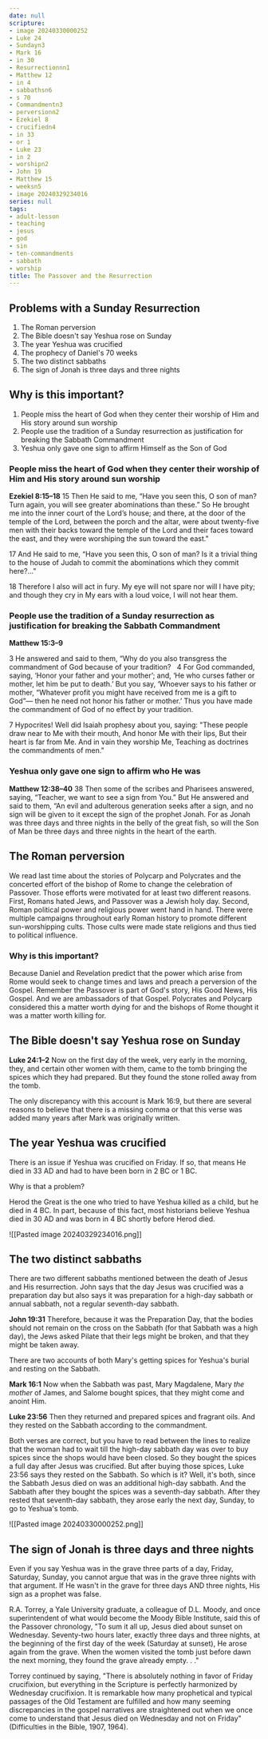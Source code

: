 ```yaml
---
date: null
scripture:
- image 20240330000252
- Luke 24
- Sundayn3
- Mark 16
- in 30
- Resurrectionnn1
- Matthew 12
- in 4
- sabbathsn6
- s 70
- Commandmentn3
- perversionn2
- Ezekiel 8
- crucifiedn4
- in 33
- or 1
- Luke 23
- in 2
- worshipn2
- John 19
- Matthew 15
- weeksn5
- image 20240329234016
series: null
tags:
- adult-lesson
- teaching
- jesus
- god
- sin
- ten-commandments
- sabbath
- worship
title: The Passover and the Resurrection
---
```



## Problems with a Sunday Resurrection

1. The Roman perversion
2. The Bible doesn't say Yeshua rose on Sunday
3. The year Yeshua was crucified
4. The prophecy of Daniel's 70 weeks
5. The two distinct sabbaths
6. The sign of Jonah is three days and three nights

## Why is this important?

1. People miss the heart of God when they center their worship of Him and His story around sun worship
2. People use the tradition of a Sunday resurrection as justification for breaking the Sabbath Commandment
3. Yeshua only gave one sign to affirm Himself as the Son of God

### People miss the heart of God when they center their worship of Him and His story around sun worship

**Ezekiel 8:15–18**
15 Then He said to me, “Have you seen this, O son of man? Turn again, you will see greater abominations than these.” So He brought me into the inner court of the Lord’s house; and there, at the door of the temple of the Lord, between the porch and the altar, were about twenty-five men with their backs toward the temple of the Lord and their faces toward the east, and they were worshiping the sun toward the east."

17 And He said to me, “Have you seen this, O son of man? Is it a trivial thing to the house of Judah to commit the abominations which they commit here?..." 

18 Therefore I also will act in fury. My eye will not spare nor will I have pity; and though they cry in My ears with a loud voice, I will not hear them.

### People use the tradition of a Sunday resurrection as justification for breaking the Sabbath Commandment

**Matthew 15:3–9**

3 He answered and said to them, “Why do you also transgress the commandment of God because of your tradition? 
 
4 For God commanded, saying, ‘Honor your father and your mother’; and, ‘He who curses father or mother, let him be put to death.’ But you say, ‘Whoever says to his father or mother, “Whatever profit you might have received from me is a gift to God”— then he need not honor his father or mother.’ Thus you have made the commandment of God of no effect by your tradition. 

7 Hypocrites! Well did Isaiah prophesy about you, saying:
"These people draw near to Me with their mouth,
And honor Me with their lips,
But their heart is far from Me.
And in vain they worship Me,
Teaching as doctrines the commandments of men."

### Yeshua only gave one sign to affirm who He was

**Matthew 12:38–40**
38 Then some of the scribes and Pharisees answered, saying, “Teacher, we want to see a sign from You.” But He answered and said to them, “An evil and adulterous generation seeks after a sign, and no sign will be given to it except the sign of the prophet Jonah. For as Jonah was three days and three nights in the belly of the great fish, so will the Son of Man be three days and three nights in the heart of the earth.

## The Roman perversion

We read last time about the stories of Polycarp and Polycrates and the concerted effort of the bishop of Rome to change the celebration of Passover. Those efforts were motivated for at least two different reasons. First, Romans hated Jews, and Passover was a Jewish holy day. Second, Roman political power and religious power went hand in hand. There were multiple campaigns throughout early Roman history to promote different sun-worshipping cults. Those cults were made state religions and thus tied to political influence.

### Why is this important?

Because Daniel and Revelation predict that the power which arise from Rome would seek to change times and laws and preach a perversion of the Gospel. Remember the Passover is part of God's story, His Good News, His Gospel. And we are ambassadors of that Gospel. Polycrates and Polycarp considered this a matter worth dying for and the bishops of Rome thought it was a matter worth killing for.

## The Bible doesn't say Yeshua rose on Sunday

**Luke 24:1–2**
Now on the first day of the week, very early in the morning, they, and certain other women with them, came to the tomb bringing the spices which they had prepared. But they found the stone rolled away from the tomb.

The only discrepancy with this account is Mark 16:9, but there are several reasons to believe that there is a missing comma or that this verse was added many years after Mark was originally written.

## The year Yeshua was crucified

There is an issue if Yeshua was crucified on Friday. If so, that means He died in 33 AD and had to have been born in 2 BC or 1 BC. 

Why is that a problem?

Herod the Great is the one who tried to have Yeshua killed as a child, but he died in 4 BC. In part, because of this fact, most historians believe Yeshua died in 30 AD and was born in 4 BC shortly before Herod died.


![[Pasted image 20240329234016.png]]


## The two distinct sabbaths

There are two different sabbaths mentioned between the death of Jesus and His resurrection. John says that the day Jesus was crucified was a preparation day but also says it was preparation for a high-day sabbath or annual sabbath, not a regular seventh-day sabbath.

**John 19:31**
Therefore, because it was the Preparation Day, that the bodies should not remain on the cross on the Sabbath (for that Sabbath was a high day), the Jews asked Pilate that their legs might be broken, and that they might be taken away.

There are two accounts of both Mary's getting spices for Yeshua's burial and resting on the Sabbath. 

**Mark 16:1**
Now when the Sabbath was past, Mary Magdalene, Mary _the mother_ of James, and Salome bought spices, that they might come and anoint Him.

**Luke 23:56**
Then they returned and prepared spices and fragrant oils. And they rested on the Sabbath according to the commandment.

Both verses are correct, but you have to read between the lines to realize that the woman had to wait till the high-day sabbath day was over to buy spices since the shops would have been closed. So they bought the spices a full day after Jesus was crucified. But after buying those spices, Luke 23:56 says they rested on the Sabbath. So which is it? Well, it's both, since the Sabbath Jesus died on was an additional high-day sabbath. And the Sabbath after they bought the spices was a seventh-day sabbath. After they rested that seventh-day sabbath, they arose early the next day, Sunday, to go to Yeshua's tomb. 

![[Pasted image 20240330000252.png]]

## The sign of Jonah is three days and three nights

Even if you say Yeshua was in the grave three parts of a day, Friday, Saturday, Sunday, you cannot argue that was in the grave three nights with that argument. If He wasn't in the grave for three days AND three nights, His sign as a prophet was false.

R.A. Torrey, a Yale University graduate, a colleague of D.L. Moody, and once superintendent of what would become the Moody Bible Institute, said this of the Passover chronology, "To sum it all up, Jesus died about sunset on Wednesday. Seventy-two hours later, exactly three days and three nights, at the beginning of the first day of the week (Saturday at sunset), He arose again from the grave. When the women visited the tomb just before dawn the next morning, they found the grave already empty. . ."

Torrey continued by saying, "There is absolutely nothing in favor of Friday crucifixion, but everything in the Scripture is perfectly harmonized by Wednesday crucifixion. It is remarkable how many prophetical and typical passages of the Old Testament are fulfilled and how many seeming discrepancies in the gospel narratives are straightened out when we once come to understand that Jesus died on Wednesday and not on Friday" (Difficulties in the Bible, 1907, 1964).